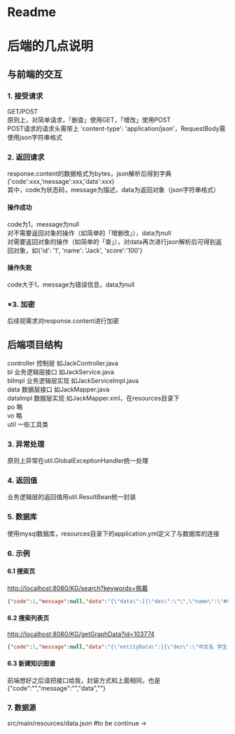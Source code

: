 # Readme
# 后端的几点说明

## 与前端的交互
### 1. 接受请求
GET/POST   
原则上，对简单请求，「删查」使用GET，「增改」使用POST  
POST请求的请求头需带上 'content-type': 'application/json'，RequestBody需使用json字符串格式  
### 2. 返回请求
response.content的数据格式为bytes，json解析后得到字典  
{'code':xxx,'message':xxx,'data':xxx}  
其中，code为状态码，message为描述，data为返回对象（json字符串格式）  
#### 操作成功
code为1，message为null  
对不需要返回对象的操作（如简单的「增删改」），data为null  
对需要返回对象的操作（如简单的「查」），对data再次进行json解析后可得到返回对象，如{'id': '1', 'name': 'Jack', 'score':'100'}  
#### 操作失败
code大于1，message为错误信息，data为null  
### *3. 加密
后续视需求对response.content进行加密

## 后端项目结构
controller 控制层 如JackController.java  
bl 业务逻辑层接口 如JackService.java  
blImpl 业务逻辑层实现 如JackServiceImpl.java  
data 数据层接口 如JackMapper.java  
dataImpl 数据层实现 如JackMapper.xml，在resources目录下  
po 略  
vo 略  
util 一些工具类  

### 3. 异常处理
原则上异常在util.GlobalExceptionHandler统一处理  
### 4. 返回值
业务逻辑层的返回值用util.ResultBean统一封装
### 5. 数据库
使用mysql数据库，resources目录下的application.yml定义了与数据库的连接

### 6. 示例
#### 6.1 搜索页
<http://localhost:8080/KG/search?keywords=佩戴>  
```json
{"code":1,"message":null,"data":"{\"data\":[{\"des\":\"\",\"name\":\"#佩戴口罩\",\"id\":\"86604\"},{\"des\":\"\",\"name\":\"#尽量选择步行或自驾车外出或去医院。在路上和医院时，人与人之间尽可能保持距离，并全程佩戴口罩和手套。\",\"id\":\"88117\"},{\"des\":\"\",\"name\":\"#老人出现发热、咳嗽等可疑症状时，应自我隔离，避免与其他人员近距离接触。由医护人员对其健康状况进行评估，视病情状况送至医疗机构就诊，送医途中应佩戴口罩，尽量避免乘坐公共交通工具。\",\"id\":\"88933\"},{\"des\":\"\",\"name\":\"#不建议有慢性肺病、心脏病的老人佩戴N95/KN95口罩。\",\"id\":\"89749\"},{\"des\":\"\",\"name\":\"#有慢性肺病、心脏病的老人避免佩戴N95/KN95口罩。\",\"id\":\"89834\"},{\"des\":\"\",\"name\":\"#不要带孩子去人多的地方，外出一定要给孩子佩戴口罩，回家后要及时更换衣物并洗手。\",\"id\":\"91466\"},{\"des\":\"\",\"name\":\"#工作时建议佩戴口罩和手套。\",\"id\":\"92061\"},{\"des\":\"\",\"name\":\"#佩戴口罩和手套\",\"id\":\"92163\"},{\"des\":\"\",\"name\":\"#在工作区和休息区，减少与工友交流，采取手势或者其他形体语言示意对方；若必须交流时，则双方佩戴口罩并保持最少 1米以上的距离。\",\"id\":\"92775\"},{\"des\":\"\",\"name\":\"#上门服务时要注意佩戴口罩和手套等。\",\"id\":\"94390\"},{\"des\":\"\",\"name\":\"#佩戴口罩、手套\",\"id\":\"94492\"},{\"des\":\"\",\"name\":\"#下水道维修工人要佩戴口罩、手套、护目镜\",\"id\":\"95801\"},{\"des\":\"\",\"name\":\"#在垃圾清理过程中，对垃圾收运工具进行消毒，佩戴口罩、手套，尽量不用手触碰眼、口、鼻等处。\",\"id\":\"96515\"},{\"des\":\"\",\"name\":\"#前往医院的路上，全程佩戴口罩。如果条件容许，路上打开车窗。\",\"id\":\"97110\"},{\"des\":\"\",\"name\":\"#就医路上佩戴口罩\",\"id\":\"97212\"},{\"des\":\"\",\"name\":\"#康复训练过程中佩戴口罩，注意安全。\",\"id\":\"97620\"},{\"des\":\"\",\"name\":\"#出门时佩戴口罩，注意保暖和手卫生\",\"id\":\"97824\"},{\"des\":\"\",\"name\":\"#就医期间佩戴口罩，应尽量缩短在医院逗留的时间。\",\"id\":\"97926\"},{\"des\":\"\",\"name\":\"#去往工作场所路上应佩戴口罩，各人之间保持一定距离。\",\"id\":\"98334\"},{\"des\":\"\",\"name\":\"#工作路上佩戴口罩\",\"id\":\"98419\"},{\"des\":\"\",\"name\":\"#工作场所多人一起工作时，每人应佩戴口罩。\",\"id\":\"98521\"},{\"des\":\"\",\"name\":\"#多人工作时佩戴口罩\",\"id\":\"98623\"},{\"des\":\"\",\"name\":\"#日常出行时佩戴口罩，外出期间不乱扔垃圾，不随地吐痰，打喷嚏时用纸巾遮住口鼻，或采用肘臂遮挡，尽量与他人保持一定距离，不到人群密集场所活动。外出返回后手卫生。\",\"id\":\"99133\"},{\"des\":\"\",\"name\":\"#日常出行佩戴口罩，注意个人和公共卫生\",\"id\":\"99235\"},{\"des\":\"\",\"name\":\"#在接待访客、审讯嫌疑人时，全程佩戴口罩，并要求访客、嫌疑人佩戴口罩。\",\"id\":\"100136\"},{\"des\":\"\",\"name\":\"#接待、审讯时佩戴口罩\",\"id\":\"100238\"},{\"des\":\"\",\"name\":\"#参加案情会议时，全程佩戴口罩\",\"id\":\"100850\"},{\"des\":\"\",\"name\":\"#在入户调查、设卡检查等外出执勤时应佩戴口罩。\",\"id\":\"101666\"},{\"des\":\"\",\"name\":\"#外出执勤时应佩戴口罩\",\"id\":\"101768\"},{\"des\":\"\",\"name\":\"#在教室、图书馆、食堂、宿舍等人员密集场所应佩戴口罩，尽量少参加群体性聚集性活动。\",\"id\":\"103077\"},{\"des\":\"\",\"name\":\"#佩戴口罩，减少聚集性活动\",\"id\":\"103179\"},{\"des\":\"\",\"name\":\"#外出前往公共场所、乘坐公共交通工具时，应佩戴口罩。\",\"id\":\"105797\"},{\"des\":\"\",\"name\":\"#在社区门口、楼梯口等处张贴告示，提醒居民加强通风、勤洗手、外出注意佩戴口罩等，也可通过短信、社区公众号等进行宣传。\",\"id\":\"106613\"},{\"des\":\"\",\"name\":\"#诊疗环境应通风良好，并常规进行物体表面及地面的消毒，每天2次。发现疑似或确诊患者，立即为患者佩戴口罩，及时转送发热门诊或隔离病区，及时进行终末消毒并做好记录；通知该患者就诊过的有关科室如放射科、化验室等，做好相应的消毒工作。\",\"id\":\"108823\"},{\"des\":\"\",\"name\":\"#从业人员工作过程中必须佩戴口罩，与他人交流时保持安全距离；做好每日健康监测，出现可疑症状时立即前往定点医疗机构就医。\",\"id\":\"110251\"},{\"des\":\"\",\"name\":\"#顾客乘坐厢式电梯时应佩戴口罩，尽量避免直接接触梯内设施。\",\"id\":\"110642\"},{\"des\":\"\",\"name\":\"#可通过视频滚动播放或在超市入口处、楼梯口、电梯间等显著位置处张贴告示，提醒工作人员和顾客注意佩戴口罩、回家后注意洗手等。\",\"id\":\"111458\"},{\"des\":\"\",\"name\":\"#收银员、理货员、保安等要佩戴口罩、经常洗手。\",\"id\":\"112971\"},{\"des\":\"\",\"name\":\"#在显著位置张贴告示，提醒客户办理业务时要佩戴口罩。\",\"id\":\"113481\"},{\"des\":\"\",\"name\":\"#从业人员工作过程中佩戴口罩，有条件的可以佩戴护目镜，工作服定期洗涤、消毒；与他人交流时保持安全距离。\",\"id\":\"115793\"},{\"des\":\"\",\"name\":\"#经营场所应在场所门口设置顾客体温测量点，体温正常方可进入。顾客进入商场应佩戴口罩，人与人之间保持安全距离。\",\"id\":\"115997\"},{\"des\":\"\",\"name\":\"#工作人员应体温正常，无发热咳嗽等症状，并佩戴口罩。\",\"id\":\"116813\"},{\"des\":\"\",\"name\":\"#在办公室工作时，所有人员需要佩戴口罩。\",\"id\":\"117510\"},{\"des\":\"\",\"name\":\"#办公期间佩戴口罩\",\"id\":\"117612\"},{\"des\":\"\",\"name\":\"#办公室内的工作人员谈话交流要佩戴口罩并保持至少 1 米的安全距离。\",\"id\":\"117714\"},{\"des\":\"\",\"name\":\"#公用电话接听时要佩戴口罩，接听电话前后需要对听筒擦拭消毒。\",\"id\":\"118122\"},{\"des\":\"\",\"name\":\"#传递文件或物品的前后都要洗手，传递时都要佩戴口罩。对于负责收发文件或其他用品频繁的工作人员，应佩戴口罩和手套。\",\"id\":\"118326\"},{\"des\":\"\",\"name\":\"#应为职工配备口罩，指导职工正确佩戴口罩、做好口罩的定期更换和使用后口罩的正确处理。\",\"id\":\"118734\"},{\"des\":\"\",\"name\":\"#为工作人员配备口罩，未佩戴口罩的工作人员禁止乘坐班车或进入单位。\",\"id\":\"120247\"},{\"des\":\"\",\"name\":\"#建立探访登记制度，如探访人员有新冠肺炎可疑症状，应拒绝其探访。所有外来探访人员应佩戴口罩。\",\"id\":\"122168\"},{\"des\":\"\",\"name\":\"#乘客、乘务员和驾驶员佩戴口罩，乘客保持安静、减少交流，打喷嚏时用纸巾遮住口鼻，或采用肘臂遮挡等。\",\"id\":\"126707\"},{\"des\":\"\",\"name\":\"#佩戴口罩注意遮挡\",\"id\":\"126809\"},{\"des\":\"\",\"name\":\"#乘客、乘务员佩戴口罩，乘客保持安静、减少交流，打喷嚏时用纸巾遮住口鼻，或采用肘臂遮挡等。\",\"id\":\"128322\"},{\"des\":\"\",\"name\":\"#乘客、船舶工作人员佩戴口罩，乘客保持安静、减少交流，打喷嚏时用纸巾遮住口鼻，或采用肘臂遮挡等。\",\"id\":\"129733\"},{\"des\":\"\",\"name\":\"#客舱乘务员佩戴口罩，可携带含醇类消毒湿巾。乘客佩戴口罩，保持安静、减少交流，打喷嚏时用纸巾遮住口鼻，或采用肘臂遮挡等。\",\"id\":\"131450\"},{\"des\":\"\",\"name\":\"#乘客、与乘客接触的城市轨道交通运营服务人员佩戴口罩，乘客保持安静、减少交流，打喷嚏时用纸巾遮住口鼻，或采用肘臂遮挡等。\",\"id\":\"133677\"},{\"des\":\"\",\"name\":\"#司机佩戴口罩，提醒车上的乘客佩戴口罩并减少交流，打喷嚏时用纸巾遮住口鼻，或采用肘臂遮挡等。\",\"id\":\"134578\"}]}"}
```
#### 6.2 搜索列表页
<http://localhost:8080/KG/getGraphData?id=103774>  
```json
{"code":1,"message":null,"data":"{\"entityData\":[{\"des\":\"中文名 学生预防措施10\\n英文名 Student_Protection_10\\n\",\"name\":\"R3011010\",\"id\":\"153176\"},{\"des\":\"\",\"name\":\"#发现自己出现发热、咳嗽等可疑症状\",\"id\":\"103672\"},{\"des\":\"中文名 学生预防措施11\\n英文名 Student_Protection_11\\n\",\"name\":\"R3011011\",\"id\":\"153278\"},{\"des\":\"中文名 学生\\n\",\"name\":\"R10105\",\"id\":\"144183\"},{\"des\":\"中文名 学生预防措施1\\n英文名 Student_Protection_1\\n\",\"name\":\"R3011001\",\"id\":\"152258\"},{\"des\":\"中文名 学生预防措施8\\n英文名 Student_Protection_8\\n\",\"name\":\"R3011008\",\"id\":\"152972\"},{\"des\":\"中文名 学生预防措施6\\n英文名 Student_Protection_6\\n\",\"name\":\"R3011006\",\"id\":\"152768\"},{\"des\":\"\",\"name\":\"#如果发现自己出现发热、咳嗽等可疑症状时，需及时通知学校并就医。\",\"id\":\"103774\"},{\"des\":\"\",\"name\":\"#特殊情况及时通知学校\",\"id\":\"103876\"},{\"des\":\"中文名 学生预防措施9\\n英文名 Student_Protection_9\\n\",\"name\":\"R3011009\",\"id\":\"153074\"}],\"link\":[{\"name\":\"173678\",\"id\":\"205587\",\"source\":\"153176\",\"target\":\"144183\"},{\"name\":\"175191\",\"id\":\"205383\",\"source\":\"153176\",\"target\":\"103774\"},{\"name\":\"175089\",\"id\":\"205485\",\"source\":\"153176\",\"target\":\"103876\"},{\"name\":\"175293\",\"id\":\"205281\",\"source\":\"153176\",\"target\":\"103672\"},{\"name\":\"173678\",\"id\":\"202561\",\"source\":\"152258\",\"target\":\"144183\"},{\"name\":\"173678\",\"id\":\"205179\",\"source\":\"153074\",\"target\":\"144183\"},{\"name\":\"173678\",\"id\":\"205893\",\"source\":\"153278\",\"target\":\"144183\"},{\"name\":\"173678\",\"id\":\"204873\",\"source\":\"152972\",\"target\":\"144183\"},{\"name\":\"173678\",\"id\":\"204074\",\"source\":\"152768\",\"target\":\"144183\"}],\"propertyData\":[{\"des\":\"中文名 适用人群\\n英文名 Applicable people\\n定义域 C3\\n值域 C1\\n\",\"name\":\"P019\",\"id\":\"173678\"},{\"des\":\"中文名 前提条件\\n定义域 C3\\n值域 Thing\\n\",\"name\":\"P5\",\"id\":\"175293\"},{\"des\":\"中文名 措施描述\\n定义域 C3\\n值域 String\\n\",\"name\":\"P42\",\"id\":\"175191\"},{\"des\":\"中文名 措施主题\\n定义域 C3\\n值域 String\\n\",\"name\":\"P41\",\"id\":\"175089\"}]}"}
```

#### 6.3 新建知识图谱
前端想好之后请把接口给我，封装方式和上面相同，也是{"code":"","message":"","data",""}

### 7. 数据源
src/main/resources/data.json
#to be continue →

